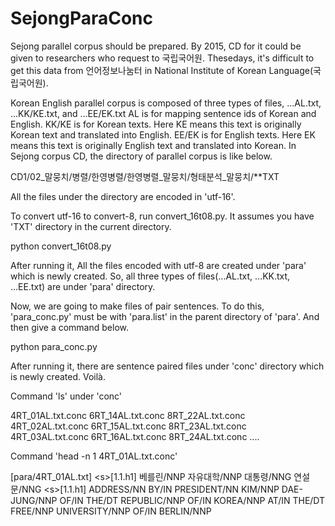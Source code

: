 # SejongParaConc


Sejong parallel corpus should be prepared. 
By 2015, CD for it could be given to researchers who request to 국립국어원. 
Thesedays, it's difficult to get this data from 언어정보나눔터 in National Institute of Korean Language(국립국어원). 

Korean English parallel corpus is composed of three types of files, ...AL.txt, ...KK/KE.txt, and ...EE/EK.txt
AL is for mapping sentence ids of Korean and English. 
KK/KE is for Korean texts. Here KE means this text is originally Korean text and translated into English. 
EE/EK is for English texts. Here EK means this text is originally English text and translated into Korean. 
In Sejong corpus CD, the directory of parallel corpus is like below. 

CD1/02_말뭉치/병렬/한영병렬/한영병렬_말뭉치/형태분석_말뭉치/**TXT

All the files under the directory are encoded in 'utf-16'.

To convert utf-16 to convert-8, run convert_16t08.py. It assumes you have 'TXT' directory in the current directory. 

python convert_16t08.py

After running it, All the files encoded with utf-8 are created under 'para' which is newly created. 
So, all three types of files(...AL.txt, ...KK.txt, ...EE.txt) are under 'para' directory. 

Now, we are going to make files of pair sentences. To do this, 'para_conc.py' must be with 'para.list' in the parent directory of 'para'. And then give a command below. 

python para_conc.py

After running it, there are sentence paired files under 'conc' directory which is newly created. 
Voilà. 

Command 'ls' under 'conc'

4RT_01AL.txt.conc	6RT_14AL.txt.conc	8RT_22AL.txt.conc
4RT_02AL.txt.conc	6RT_15AL.txt.conc	8RT_23AL.txt.conc
4RT_03AL.txt.conc	6RT_16AL.txt.conc	8RT_24AL.txt.conc
....

Command 'head -n 1 4RT_01AL.txt.conc'

\[para/4RT_01AL.txt]	\<s>[1.1.h1] 베를린/NNP 자유대학/NNP 대통령/NNG 연설문/NNG	\<s>[1.1.h1] ADDRESS/NN BY/IN PRESIDENT/NN KIM/NNP DAE-JUNG/NNP OF/IN THE/DT REPUBLIC/NNP OF/IN KOREA/NNP AT/IN THE/DT FREE/NNP UNIVERSITY/NNP OF/IN BERLIN/NNP

